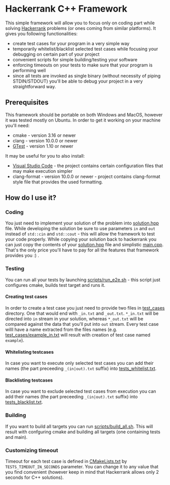 # Hackerrank C++ Framework

This simple framework will allow you to focus only on coding part while solving [Hackerrank](https://www.hackerrank.com/) problems (or ones coming from similar platforms). It gives you following functionalities:

* create test cases for your program in a very simple way
* temporarily whitelist/blacklist selected test cases while focusing your debugging on certain part of your project
* convenient scripts for simple building/testing your software
* enforcing timeouts on your tests to make sure that your program is performing well
* since all tests are invoked as single binary (without necessity of piping STDIN/STDOUT) you'll be able to debug
  your project in a very straightforward way.

## Prerequisites

This framework should be portable on both Windows and MacOS, however it was tested mostly on Ubuntu. In order to get it working
on your machine you'll need:
* cmake - version 3.16 or newer
* clang - version 10.0.0 or newer
* [GTest](https://github.com/google/googletest) - version 1.10 or newer

It may be useful for you to also install:
* [Visual Studio Code](https://code.visualstudio.com/) - the project contains certain configuration files that may make execution simpler
* clang-format - version 10.0.0 or newer - project contains clang-format style file that provides the used formatting.

## How do I use it?

### Coding

You just need to implement your solution of the problem into [solution.hpp](solution.hpp) file. While developing the solution be sure to use parameters `in` and `out` instead of `std::cin` and `std::cout` - this will allow the framework to test your code properly. While copying your solution back to hackerrank you can just copy the contents of your [solution.hpp](solution.hpp) file and simplistic [main.cpp](main.cpp). That's the only price you'll have to pay for all the features that framework provides you :) .

### Testing

You can run all your tests by launching [scripts/run_e2e.sh](scripts/run_e2e.sh) - this script just configures cmake, builds test target and runs it.

#### Creating test cases

In order to create a test case you just need to provide two files in [test_cases](test_cases) directory. One that would end with `_in.txt` and `_out.txt`. `*_in.txt`  will be directed into `in` stream in your solution, whereas `*_out.txt` will be compared against the data that you'll put into `out` stream. Every test case willl have a name extracted from the files names (e.g. [test_cases/example_in.txt](test_cases/example_in.txt) will result with creation of test case named `example`).

#### Whitelisting testcases

In case you want to execute only selected test cases you can add their names (the part preceeding `_(in|out).txt` suffix) into [tests_whitelist.txt](tests_whitelist.txt).

#### Blacklisting testcases

In case you want to exclude selected test cases from execution you can add their names (the part preceeding `_(in|out).txt` suffix) into [tests_blacklist.txt](tests_blacklist.txt).

### Building

If you want to build all targets you can run [scripts/build_all.sh](scripts/build_all.sh). This will result with confguring cmake and building all targets (one containing tests and main).

### Customizing timeout

Timeout for each test case is defined in [CMakeLists.txt](CMakeLists.txt) by `TESTS_TIMEOUT_IN_SECONDS` parameter. You can change it to any value that you find convenient (however keep in mind that Hackerrank allows only 2 seconds for C++ solutions).